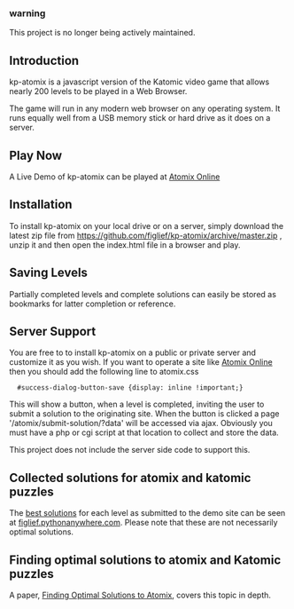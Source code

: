 ### warning ###

This project is no longer being actively maintained.

## Introduction ##

kp-atomix is a javascript version of the
Katomic video game that allows nearly 200
levels to be played in a Web Browser.

The game will run in any modern web browser on
any operating system. It runs equally well from
a USB memory stick or hard drive as it does on
a server.

## Play Now ##

A Live Demo of kp-atomix can be played at
[Atomix Online](http://figlief.pythonanywhere.com)

## Installation ##

To install kp-atomix on your local drive  or on
a server, simply download the latest zip file
from https://github.com/figlief/kp-atomix/archive/master.zip , unzip it and then open the index.html file in a browser and
play.


## Saving Levels ##

Partially completed levels and complete
solutions can easily be stored as bookmarks for
latter completion or reference.

## Server Support ##

You are free to to install kp-atomix on a
public or   private server and customize it as
you wish.  If you want to operate a site like
[Atomix
Online](http://figlief.pythonanywhere.com) then
you should add the following line to atomix.css

```
  #success-dialog-button-save {display: inline !important;}
```

This will show a button, when a level is
completed, inviting the user to submit a
solution to the originating site.  When the
button is clicked a page
'/atomix/submit-solution/?data' will be
accessed via ajax. Obviously you must have a
php or cgi script at that location to collect
and store the data.

This project does not include the server side code to support this.

## Collected solutions for atomix and katomic puzzles ##

The [best
solutions](http://figlief.pythonanywhere.com/solutions/katomic.html)
for each level as submitted to the demo site
can be seen at
[figlief.pythonanywhere.com](http://figlief.pythonanywhere.com/solutions/katomic.html).
Please note that these are not necessarily
optimal solutions.

## Finding optimal solutions to atomix and Katomic puzzles ##

A paper, [Finding Optimal Solutions to
Atomix](http://theinf1.informatik.uni-jena.de/~hueffner/hueffner-studienarbeit-atomix.pdf),
covers this topic in depth.

